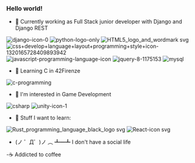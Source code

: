### Hello world!

- 💼 Currently working as Full Stack junior developer with Django and Django REST

![django-icon-0](https://user-images.githubusercontent.com/58588029/220902738-56aab93f-0488-4f56-8099-25521ad04dc6.png)
![python-logo-only](https://user-images.githubusercontent.com/58588029/220902751-51d8d476-6304-435b-9470-bdc5ba196689.png)
![HTML5_logo_and_wordmark svg](https://user-images.githubusercontent.com/58588029/220902742-eb0693a4-0f2b-4b99-bcd8-1369f2efcb28.png)
![css+develop+language+layout+programming+style+icon-1320165728409893942](https://user-images.githubusercontent.com/58588029/220902740-7dc150a2-5d52-44cf-8da2-13dbbac64b0a.png)
![javascript-programming-language-icon](https://user-images.githubusercontent.com/58588029/220902749-b73401fb-15af-40be-8f29-02f34be54887.png)
![jquery-8-1175153](https://user-images.githubusercontent.com/58588029/220902746-1c9fc51a-4e88-4ae0-a92c-a5c54f300894.png)
![mysql](https://user-images.githubusercontent.com/58588029/220902732-7f31cbdc-d4b2-4605-8900-023aa86c0d7c.png)

- 🌱 Learning C in 42Firenze

![c-programming](https://user-images.githubusercontent.com/58588029/220902756-35419c5c-9a0e-4094-80e9-02be4ce93877.png)

- 🔭 I'm interested in Game Development

![csharp](https://user-images.githubusercontent.com/58588029/220902725-fe0ea11c-ba02-4b6b-8d74-ce1ec2716a6c.png)
![unity-icon-1](https://user-images.githubusercontent.com/58588029/220902736-6bdceaf2-8176-4560-8605-7757e5918614.png)

- 📖 Stuff I want to learn:

![Rust_programming_language_black_logo svg](https://user-images.githubusercontent.com/58588029/220902729-f803da74-323b-499d-86ce-50fe1ebda120.png)
![React-icon svg](https://user-images.githubusercontent.com/58588029/220906059-fa88df8b-236e-4385-a831-bdb2e8b91388.png)

- (ノ ゜Д゜)ノ ︵ ┻━┻ I don't have a social life

-☕ Addicted to coffee
